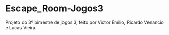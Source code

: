 # Escape_Room-Jogos3
Projeto do 3º bimestre de jogos 3, feito por Victor Emilio, Ricardo Venancio e Lucas Vieira.
